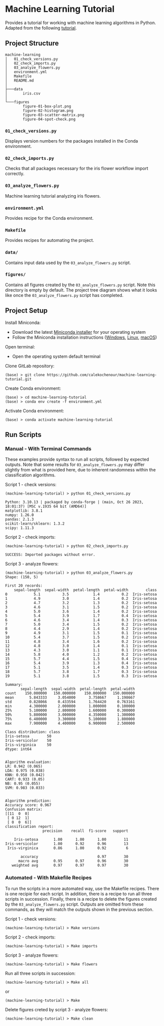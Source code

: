 # Machine Learning Tutorial

Provides a tutorial for working with machine learning algorithms in Python. Adapted from the following [tutorial](https://machinelearningmastery.com/machine-learning-in-python-step-by-step/).

## Project Structure 

```
machine-learning
│   01_check_versions.py
│   02_check_imports.py
│   03_analyze_flowers.py
│   environment.yml
│   Makefile
│   README.md
│
├───data
│       iris.csv
│
└───figures
        figure-01-box-plot.png
        figure-02-histogram.png
        figure-03-scatter-matrix.png
        figure-04-spot-check.png
```

### `01_check_versions.py`

Displays version numbers for the packages installed in the Conda environment.

### `02_check_imports.py`

Checks that all packages necessary for the iris flower workflow import correctly.

### `03_analyze_flowers.py`

Machine learning tutorial analyzing iris flowers.

### `environment.yml`

Provides recipe for the Conda environment.

### `Makefile`

Provides recipes for automating the project.

### `data/`

Contains input data used by the `03_analyze_flowers.py` script.

### `figures/`

Contains all figures created by the `03_analyze_flowers.py` script. Note this directory is empty by default. The project tree diagram shows what it looks like once the `03_analyze_flowers.py` script has completed.

## Project Setup

Install Miniconda: 

* Download the latest [Miniconda installer](https://docs.conda.io/en/latest/miniconda.html#latest-miniconda-installer-links) for your operating system
* Follow the Miniconda installation instructions ([Windows](https://conda.io/projects/conda/en/latest/user-guide/install/windows.html), [Linux](https://conda.io/projects/conda/en/latest/user-guide/install/linux.html), [macOS](https://conda.io/projects/conda/en/latest/user-guide/install/macos.html))

Open terminal:

* Open the operating system default terminal

Clone GitLab repository:

```commandline
(base) > git clone https://github.com/calekochenour/machine-learning-tutorial.git
```

Create Conda environment:

```commandline
(base) > cd machine-learning-tutorial
(base) > conda env create -f environment.yml
```

Activate Conda environment:

```commandline
(base) > conda activate machine-learning-tutorial
```

## Run Scripts

### Manual - With Terminal Commands

These examples provide syntax to run all scripts, followed by expected outputs. Note that some results for `03_analyze_flowers.py` may differ slightly from what is provided here, due to inherent randomness within the classification algorithms.

Script 1 - check versions:

```commandline
(machine-learning-tutorial) > python 01_check_versions.py

Python: 3.10.13 | packaged by conda-forge | (main, Oct 26 2023, 18:01:37) [MSC v.1935 64 bit (AMD64)]
matplotlib: 3.8.1
numpy: 1.26.0
pandas: 2.1.3
scikit-learn/sklearn: 1.3.2
scipy: 1.11.3
```

Script 2 - check imports:

```commandline
(machine-learning-tutorial) > python 02_check_imports.py

SUCCESS: Imported packages without error.
```

Script 3 - analyze flowers:

```commandline
(machine-learning-tutorial) > python 03_analyze_flowers.py
Shape: (150, 5)

First 20 records: 
    sepal-length  sepal-width  petal-length  petal-width        class
0            5.1          3.5           1.4          0.2  Iris-setosa
1            4.9          3.0           1.4          0.2  Iris-setosa
2            4.7          3.2           1.3          0.2  Iris-setosa
3            4.6          3.1           1.5          0.2  Iris-setosa
4            5.0          3.6           1.4          0.2  Iris-setosa
5            5.4          3.9           1.7          0.4  Iris-setosa
6            4.6          3.4           1.4          0.3  Iris-setosa
7            5.0          3.4           1.5          0.2  Iris-setosa
8            4.4          2.9           1.4          0.2  Iris-setosa
9            4.9          3.1           1.5          0.1  Iris-setosa
10           5.4          3.7           1.5          0.2  Iris-setosa
11           4.8          3.4           1.6          0.2  Iris-setosa
12           4.8          3.0           1.4          0.1  Iris-setosa
13           4.3          3.0           1.1          0.1  Iris-setosa
14           5.8          4.0           1.2          0.2  Iris-setosa
15           5.7          4.4           1.5          0.4  Iris-setosa
16           5.4          3.9           1.3          0.4  Iris-setosa
17           5.1          3.5           1.4          0.3  Iris-setosa
18           5.7          3.8           1.7          0.3  Iris-setosa
19           5.1          3.8           1.5          0.3  Iris-setosa

Summary: 
       sepal-length  sepal-width  petal-length  petal-width
count    150.000000   150.000000    150.000000   150.000000
mean       5.843333     3.054000      3.758667     1.198667
std        0.828066     0.433594      1.764420     0.763161
min        4.300000     2.000000      1.000000     0.100000
25%        5.100000     2.800000      1.600000     0.300000
50%        5.800000     3.000000      4.350000     1.300000
75%        6.400000     3.300000      5.100000     1.800000
max        7.900000     4.400000      6.900000     2.500000

Class distribution: class
Iris-setosa        50
Iris-versicolor    50
Iris-virginica     50
dtype: int64


Algorithm evaluation:
LR: 0.942 (0.065)
LDA: 0.975 (0.038)
KNN: 0.958 (0.042)
CART: 0.933 (0.05)
NB: 0.95 (0.055)
SVM: 0.983 (0.033)


Algorithm prediction:
Accuracy score: 0.967
Confusion matrix:
[[11  0  0]
 [ 0 12  1]
 [ 0  0  6]]
classification report:
                 precision    recall  f1-score   support

    Iris-setosa       1.00      1.00      1.00        11
Iris-versicolor       1.00      0.92      0.96        13
 Iris-virginica       0.86      1.00      0.92         6

       accuracy                           0.97        30
      macro avg       0.95      0.97      0.96        30
   weighted avg       0.97      0.97      0.97        30
```

### Automated - With Makefile Recipes

To run the scripts in a more automated way, use the Makefile recipes. There is one recipie for each script. In addition, there is a recipe to run all three scripts in succession. Finally, there is a recipe to delete the figures created by the `03_analyze_flowers.py` script. Outputs are omitted from these commands, as they will match the outputs shown in the previous section.

Script 1 - check versions:

```commandline
(machine-learning-tutorial) > Make versions
```

Script 2 - check imports:

```commandline
(machine-learning-tutorial) > Make imports
```

Script 3 - analyze flowers:

```commandline
(machine-learning-tutorial) > Make flowers
```

Run all three scripts in succession:

```commandline
(machine-learning-tutorial) > Make all
```

or

```commandline
(machine-learning-tutorial) > Make
```

Delete figures creted by script 3 - analyze flowers:

```commandline
(machine-learning-tutorial) > Make clean
```
